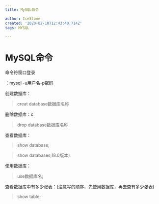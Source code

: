```yaml
---
title: MySQL命令

author: IceStone
created: '2020-02-10T12:43:40.714Z'
tags: MYSQL

---
```


# MySQL命令

命令符窗口登录

：mysql -u用户名-p密码

 
创建数据库：

>creat database数据库名称

 
删除数据库：c

>drop database数据库名称

 
查看数据库：

>show database;

>show databases;(8.0版本)

 
 
使用数据库：

>use数据库名;

 
查看数据库中有多少张表：(注意写的顺序，先使用数据库，再去查有多少张表)

>show table;

 
 
